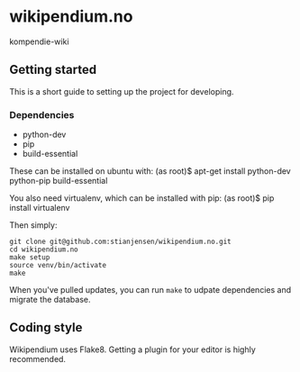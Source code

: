 wikipendium.no
==============

kompendie-wiki


## Getting started

This is a short guide to setting up the project for developing.

### Dependencies

* python-dev
* pip
* build-essential

These can be installed on ubuntu with:
    (as root)$ apt-get install python-dev python-pip build-essential

You also need virtualenv, which can be installed with pip:
    (as root)$ pip install virtualenv

Then simply:

```
git clone git@github.com:stianjensen/wikipendium.no.git
cd wikipendium.no
make setup
source venv/bin/activate
make
```

When you've pulled updates, you can run `make` to udpate dependencies and migrate the database.

## Coding style

Wikipendium uses Flake8.
Getting a plugin for your editor is highly recommended.
